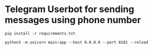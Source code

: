 # Telegram Userbot for sending messages using phone number
```shell
pip install -r requirements.txt
```
```shell
python3 -m uvicorn main:app --host 0.0.0.0 --port 8181 --reload
```
